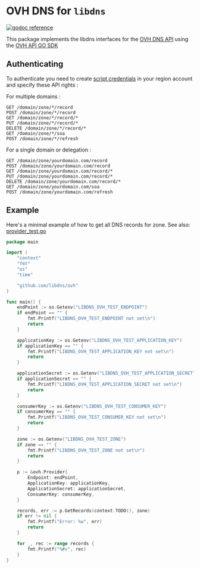 # OVH DNS for `libdns`

[![godoc reference](https://img.shields.io/badge/godoc-reference-blue.svg)](https://pkg.go.dev/github.com/libdns/ovh)


This package implements the libdns interfaces for the [OVH DNS API](https://docs.ovh.com/gb/en/api/first-steps-with-ovh-api/) using the [OVH API GO SDK](https://github.com/ovh/go-ovh)

## Authenticating

To authenticate you need to create [script credentials](https://github.com/ovh/go-ovh#supported-apis) in your region account and specify these API rights :

For multiple domains :

```
GET /domain/zone/*/record
POST /domain/zone/*/record
GET /domain/zone/*/record/*
PUT /domain/zone/*/record/*
DELETE /domain/zone/*/record/*
GET /domain/zone/*/soa
POST /domain/zone/*/refresh
```

For a single domain or delegation :

```
GET /domain/zone/yourdomain.com/record
POST /domain/zone/yourdomain.com/record
GET /domain/zone/yourdomain.com/record/*
PUT /domain/zone/yourdomain.com/record/*
DELETE /domain/zone/yourdomain.com/record/*
GET /domain/zone/yourdomain.com/soa
POST /domain/zone/yourdomain.com/refresh
```

## Example

Here's a minimal example of how to get all DNS records for zone. See also: [provider_test.go](https://github.com/libdns/ovh/blob/main/provider_test.go)

```go
package main

import (
	"context"
	"fmt"
	"os"
	"time"

	"github.com/libdns/ovh"
)

func main() {
	endPoint := os.Getenv("LIBDNS_OVH_TEST_ENDPOINT")
	if endPoint == "" {
		fmt.Printf("LIBDNS_OVH_TEST_ENDPOINT not set\n")
		return
	}

	applicationKey := os.Getenv("LIBDNS_OVH_TEST_APPLICATION_KEY")
	if applicationKey == "" {
		fmt.Printf("LIBDNS_OVH_TEST_APPLICATION_KEY not set\n")
		return
	}

	applicationSecret := os.Getenv("LIBDNS_OVH_TEST_APPLICATION_SECRET")
	if applicationSecret == "" {
		fmt.Printf("LIBDNS_OVH_TEST_APPLICATION_SECRET not set\n")
		return
	}

	consumerKey := os.Getenv("LIBDNS_OVH_TEST_CONSUMER_KEY")
	if consumerKey == "" {
		fmt.Printf("LIBDNS_OVH_TEST_CONSUMER_KEY not set\n")
		return
	}

	zone := os.Getenv("LIBDNS_OVH_TEST_ZONE")
	if zone == "" {
		fmt.Printf("LIBDNS_OVH_TEST_ZONE not set\n")
		return
	}

	p := &ovh.Provider{
		Endpoint: endPoint,
		ApplicationKey: applicationKey,
		ApplicationSecret: applicationSecret,
		ConsumerKey: consumerKey,
	}

	records, err := p.GetRecords(context.TODO(), zone)
	if err != nil {
        fmt.Printf("Error: %w", err)
        return
	}

	for _, rec := range records {
		fmt.Printf("%#v", rec)
	}
}

```